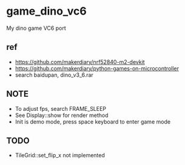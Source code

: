 # game_dino_vc6
My dino game VC6 port

## ref  
* https://github.com/makerdiary/nrf52840-m2-devkit  
* https://github.com/makerdiary/python-games-on-microcontroller  
* search baidupan, dino_v3_6.rar  

## NOTE  
* To adjust fps, search FRAME_SLEEP  
* See Display::show for render method    
* Init is demo mode, press space keyboard to enter game mode  

## TODO  
* TileGrid::set_flip_x not implemented  
